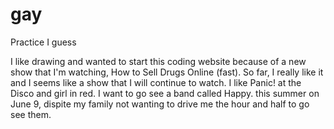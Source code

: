 # gay
Practice I guess

I like drawing and wanted to start this coding website because of a new show that I'm watching, How to Sell Drugs Online (fast). So far, I really like it and I seems like a show that I will continue to watch. I like Panic! at the Disco and girl in red. I want to go see a band called Happy. this summer on June 9, dispite my family not wanting to drive me the hour and half to go see them. 
